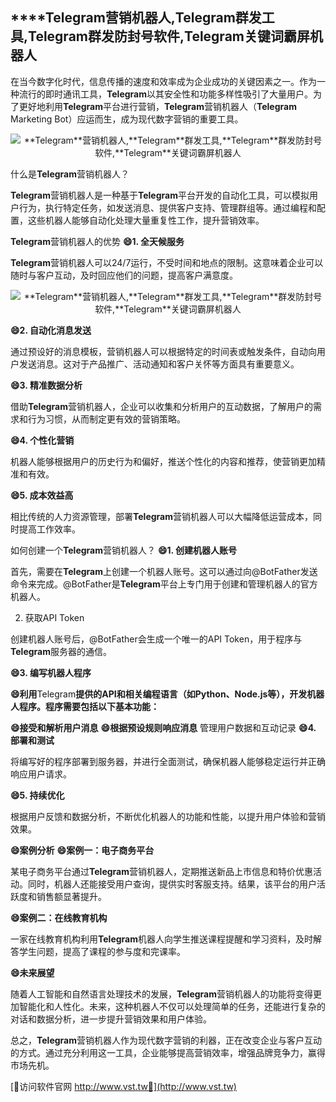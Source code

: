 ## ****Telegram**营销机器人,**Telegram**群发工具,**Telegram**群发防封号软件,**Telegram**关键词霸屏机器人**

在当今数字化时代，信息传播的速度和效率成为企业成功的关键因素之一。作为一种流行的即时通讯工具，**Telegram**以其安全性和功能多样性吸引了大量用户。为了更好地利用**Telegram**平台进行营销，**Telegram**营销机器人（**Telegram** Marketing Bot）应运而生，成为现代数字营销的重要工具。

 <center><img src="https://vst.tw/MP4/tuiguang/png/3.png" alt="**Telegram**营销机器人,**Telegram**群发工具,**Telegram**群发防封号软件,**Telegram**关键词霸屏机器人"></center>

什么是**Telegram**营销机器人？

**Telegram**营销机器人是一种基于**Telegram**平台开发的自动化工具，可以模拟用户行为，执行特定任务，如发送消息、提供客户支持、管理群组等。通过编程和配置，这些机器人能够自动化处理大量重复性工作，提升营销效率。

**Telegram**营销机器人的优势
**😄1. 全天候服务**

**Telegram**营销机器人可以24/7运行，不受时间和地点的限制。这意味着企业可以随时与客户互动，及时回应他们的问题，提高客户满意度。

 <center><img src="https://vst.tw/MP4/tuiguang/png/1.png" alt="**Telegram**营销机器人,**Telegram**群发工具,**Telegram**群发防封号软件,**Telegram**关键词霸屏机器人"></center>

**😄2. 自动化消息发送**

通过预设好的消息模板，营销机器人可以根据特定的时间表或触发条件，自动向用户发送消息。这对于产品推广、活动通知和客户关怀等方面具有重要意义。

**😄3. 精准数据分析**

借助**Telegram**营销机器人，企业可以收集和分析用户的互动数据，了解用户的需求和行为习惯，从而制定更有效的营销策略。

**😄4. 个性化营销**

机器人能够根据用户的历史行为和偏好，推送个性化的内容和推荐，使营销更加精准和有效。

**😄5. 成本效益高**

相比传统的人力资源管理，部署**Telegram**营销机器人可以大幅降低运营成本，同时提高工作效率。

如何创建一个**Telegram**营销机器人？
**😄1. 创建机器人账号**

首先，需要在**Telegram**上创建一个机器人账号。这可以通过向@BotFather发送命令来完成。@BotFather是**Telegram**平台上专门用于创建和管理机器人的官方机器人。

2. 获取API Token

创建机器人账号后，@BotFather会生成一个唯一的API Token，用于程序与**Telegram**服务器的通信。

**😄3. 编写机器人程序**

**😄利用**Telegram**提供的API和相关编程语言（如Python、Node.js等），开发机器人程序。程序需要包括以下基本功能：**

**😄接受和解析用户消息**
**😄根据预设规则响应消息**
管理用户数据和互动记录
**😄4. 部署和测试**

将编写好的程序部署到服务器，并进行全面测试，确保机器人能够稳定运行并正确响应用户请求。

**😄5. 持续优化**

根据用户反馈和数据分析，不断优化机器人的功能和性能，以提升用户体验和营销效果。

**😄案例分析**
**😄案例一：电子商务平台**

某电子商务平台通过**Telegram**营销机器人，定期推送新品上市信息和特价优惠活动。同时，机器人还能接受用户查询，提供实时客服支持。结果，该平台的用户活跃度和销售额显著提升。

**😄案例二：在线教育机构**

一家在线教育机构利用**Telegram**机器人向学生推送课程提醒和学习资料，及时解答学生问题，提高了课程的参与度和完课率。

**😄未来展望**

随着人工智能和自然语言处理技术的发展，**Telegram**营销机器人的功能将变得更加智能化和人性化。未来，这种机器人不仅可以处理简单的任务，还能进行复杂的对话和数据分析，进一步提升营销效果和用户体验。

总之，**Telegram**营销机器人作为现代数字营销的利器，正在改变企业与客户互动的方式。通过充分利用这一工具，企业能够提高营销效率，增强品牌竞争力，赢得市场先机。


[👻访问软件官网 http://www.vst.tw👻](http://www.vst.tw)
